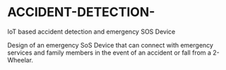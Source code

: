 # ACCIDENT-DETECTION-
IoT based accident detection and emergency SOS Device

Design of an emergency SoS Device that can connect with emergency services and family members in the event of an accident or fall from a 2-Wheelar.
